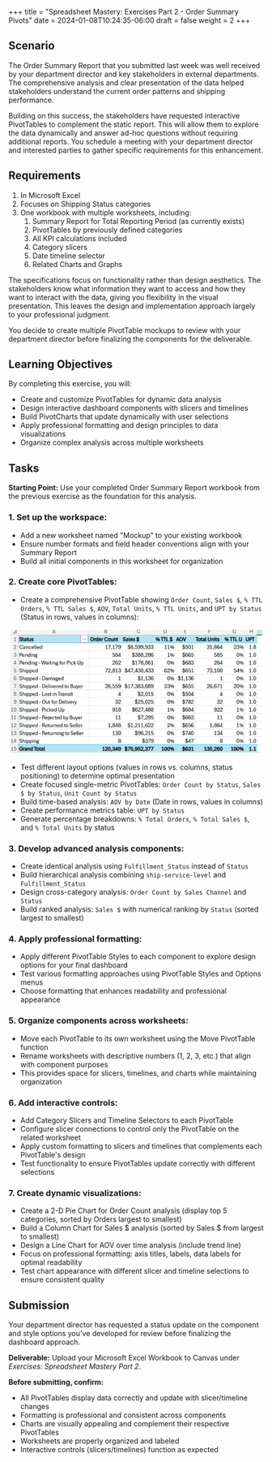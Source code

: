 +++
title = "Spreadsheet Mastery: Exercises Part 2 - Order Summary Pivots"
date = 2024-01-08T10:24:35-06:00
draft = false
weight = 2
+++

## Scenario

The Order Summary Report that you submitted last week was well received by your department director and key stakeholders in external departments. The comprehensive analysis and clear presentation of the data helped stakeholders understand the current order patterns and shipping performance.

Building on this success, the stakeholders have requested interactive PivotTables to complement the static report. This will allow them to explore the data dynamically and answer ad-hoc questions without requiring additional reports. You schedule a meeting with your department director and interested parties to gather specific requirements for this enhancement.

## Requirements
1. In Microsoft Excel
1. Focuses on Shipping Status categories
1. One workbook with multiple worksheets, including:
   1. Summary Report for Total Reporting Period (as currently exists)
   1. PivotTables by previously defined categories 
   1. All KPI calculations included
   1. Category slicers
   1. Date timeline selector
   1. Related Charts and Graphs

The specifications focus on functionality rather than design aesthetics. The stakeholders know what information they want to access and how they want to interact with the data, giving you flexibility in the visual presentation. This leaves the design and implementation approach largely to your professional judgment.

You decide to create multiple PivotTable mockups to review with your department director before finalizing the components for the deliverable.

## Learning Objectives

By completing this exercise, you will:

- Create and customize PivotTables for dynamic data analysis
- Design interactive dashboard components with slicers and timelines
- Build PivotCharts that update dynamically with user selections
- Apply professional formatting and design principles to data visualizations
- Organize complex analysis across multiple worksheets

## Tasks

**Starting Point:** Use your completed Order Summary Report workbook from the previous exercise as the foundation for this analysis.

### 1. Set up the workspace:
   - Add a new worksheet named "Mockup" to your existing workbook
   - Ensure number formats and field header conventions align with your Summary Report
   - Build all initial components in this worksheet for organization

### 2. Create core PivotTables:

   - Create a comprehensive PivotTable showing `Order Count`, `Sales $`, `% TTL Orders`, `% TTL Sales $`, `AOV`, `Total Units`, `% TTL Units`, and `UPT by Status` (Status in rows, values in columns):

   ![pivot tables required](./pictures/pivot-tables-required.png)

   - Test different layout options (values in rows vs. columns, status positioning) to determine optimal presentation
   - Create focused single-metric PivotTables: `Order Count by Status`, `Sales $ by Status`, `Unit Count by Status`
   - Build time-based analysis: `AOV by Date` (Date in rows, values in columns)
   - Create performance metrics table: `UPT by Status`
   - Generate percentage breakdowns: `% Total Orders`, `% Total Sales $`, and `% Total Units` by status

### 3. Develop advanced analysis components:
   - Create identical analysis using `Fulfillment_Status` instead of `Status`
   - Build hierarchical analysis combining `ship-service-level` and `Fulfillment_Status` 
   - Design cross-category analysis: `Order Count by Sales Channel` and `Status`
   - Build ranked analysis: `Sales $` with numerical ranking by `Status` (sorted largest to smallest)
### 4. Apply professional formatting:
   - Apply different PivotTable Styles to each component to explore design options for your final dashboard
   - Test various formatting approaches using PivotTable Styles and Options menus
   - Choose formatting that enhances readability and professional appearance

### 5. Organize components across worksheets:
   - Move each PivotTable to its own worksheet using the Move PivotTable function
   - Rename worksheets with descriptive numbers (1, 2, 3, etc.) that align with component purposes
   - This provides space for slicers, timelines, and charts while maintaining organization

### 6. Add interactive controls:
   - Add Category Slicers and Timeline Selectors to each PivotTable
   - Configure slicer connections to control only the PivotTable on the related worksheet
   - Apply custom formatting to slicers and timelines that complements each PivotTable's design
   - Test functionality to ensure PivotTables update correctly with different selections

### 7. Create dynamic visualizations:
   - Create a 2-D Pie Chart for Order Count analysis (display top 5 categories, sorted by Orders largest to smallest)
   - Build a Column Chart for Sales $ analysis (sorted by Sales $ from largest to smallest)
   - Design a Line Chart for AOV over time analysis (include trend line)
   - Focus on professional formatting: axis titles, labels, data labels for optimal readability
   - Test chart appearance with different slicer and timeline selections to ensure consistent quality

## Submission

Your department director has requested a status update on the component and style options you've developed for review before finalizing the dashboard approach.

**Deliverable:** Upload your Microsoft Excel Workbook to Canvas under *Exercises: Spreadsheet Mastery Part 2*.

**Before submitting, confirm:**
- All PivotTables display data correctly and update with slicer/timeline changes
- Formatting is professional and consistent across components
- Charts are visually appealing and complement their respective PivotTables
- Worksheets are properly organized and labeled
- Interactive controls (slicers/timelines) function as expected 
